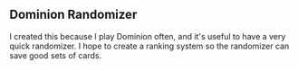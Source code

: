 Dominion Randomizer
-------------------

I created this because I play Dominion often, and it's useful to have a very quick randomizer. I hope to create a ranking system so the randomizer can save good sets of cards.
